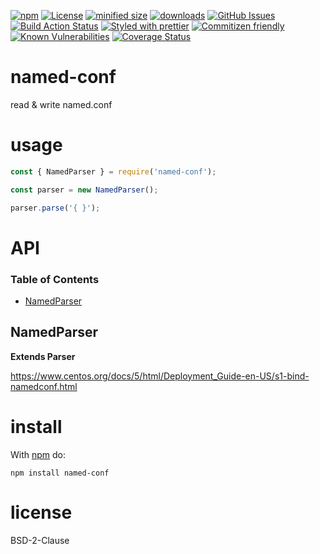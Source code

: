 [![npm](https://img.shields.io/npm/v/named-conf.svg)](https://www.npmjs.com/package/named-conf)
[![License](https://img.shields.io/badge/License-BSD%203--Clause-blue.svg)](https://opensource.org/licenses/BSD-3-Clause)
[![minified size](https://badgen.net/bundlephobia/min/named-conf)](https://bundlephobia.com/result?p=named-conf)
[![downloads](http://img.shields.io/npm/dm/named-conf.svg?style=flat-square)](https://npmjs.org/package/named-conf)
[![GitHub Issues](https://img.shields.io/github/issues/arlac77/named-conf.svg?style=flat-square)](https://github.com/arlac77/named-conf/issues)
[![Build Action Status](https://img.shields.io/endpoint.svg?url=https%3A%2F%2Factions-badge.atrox.dev%2Farlac77%2Fnamed-conf%2Fbadge&style=flat)](https://actions-badge.atrox.dev/arlac77/named-conf/goto)
[![Styled with prettier](https://img.shields.io/badge/styled_with-prettier-ff69b4.svg)](https://github.com/prettier/prettier)
[![Commitizen friendly](https://img.shields.io/badge/commitizen-friendly-brightgreen.svg)](http://commitizen.github.io/cz-cli/)
[![Known Vulnerabilities](https://snyk.io/test/github/arlac77/named-conf/badge.svg)](https://snyk.io/test/github/arlac77/named-conf)
[![Coverage Status](https://coveralls.io/repos/arlac77/named-conf/badge.svg)](https://coveralls.io/github/arlac77/named-conf)

# named-conf

read & write named.conf

# usage

```js
const { NamedParser } = require('named-conf');

const parser = new NamedParser();

parser.parse('{ }');
```

# API

<!-- Generated by documentation.js. Update this documentation by updating the source code. -->

### Table of Contents

-   [NamedParser](#namedparser)

## NamedParser

**Extends Parser**

<https://www.centos.org/docs/5/html/Deployment_Guide-en-US/s1-bind-namedconf.html>

# install

With [npm](http://npmjs.org) do:

    npm install named-conf

# license

BSD-2-Clause
